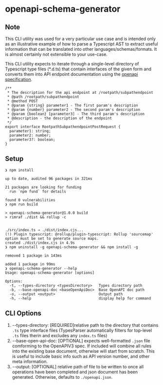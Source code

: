 # openapi-schema-generator

## Note
This CLI utility was used for a very particular use case and is intended only as an illustrative example of how to parse a Typescript AST to extract useful information that can be translated into other languages/schemas/formats. It is almost certainly not extensible to your use-case.

This CLI utility expects to iterate through a single-level directory of Typescript type files (*.d.ts) that contain interfaces of the given form and converts them into API endpoint documentation using the [openapi specification](https://spec.openapis.org/oas/latest.html).

```
/**
 * The description for the api endpoint at /rootpath/subpathendpoint
 * @path /rootpath/subpathendpoint
 * @method POST
 * @param {string} parameter1 - The first param's description
 * @param {number} parameter2 - The second param's description
 * @param {boolean} [parameter3] - The third param's description
 * @description - the description of the endpoint
 */
export interface RootpathSubpathendpointPostRequest {
  parameter1: string;
  parameter2: number;
  parameter3?: boolean;
}
```

## Setup
```
❯ npm install

up to date, audited 96 packages in 321ms

21 packages are looking for funding
  run `npm fund` for details

found 0 vulnerabilities
❯ npm run build

> openapi-schema-generator@1.0.0 build
> rimraf ./dist && rollup -c


./src/index.ts → ./dist/index.cjs...
(!) Plugin typescript: @rollup/plugin-typescript: Rollup 'sourcemap' option must be set to generate source maps.
created ./dist/index.cjs in 4.9s
❯ npm uninstall -g openapi-schema-generator && npm install -g

removed 1 package in 143ms

added 1 package in 99ms
❯ openapi-schema-generator --help
Usage: openapi-schema-generator [options]

Options:
  -t, --types-directory <typesDirectory>   Types directory path
  -b, --base-openapi-doc <baseOpenApiDoc>  Base OpenAPI doc path
  -o, --output <output>                    Output path
  -h, --help                               display help for command
```

## CLI Options
1. --types-directory: [REQUIRED]relative path to the directory that contains `.ts` type interface files (TypesParser automatically filters for top-level `.ts` files therin and excludes any `index.ts` files)
2. --base-open-api-doc: [OPTIONAL] expects well-formatted `.json` file comforming to the OpenAPIV3 spec. If included will combine all rules into the existing base document, otherwise will start from scratch. This is useful to include basic info such as API version number, and other meta information.
3. --output: [OPTIONAL] relative path of file to be written to once all operations have been completed and json document has been generated. Otherwise, defaults to `./openapi.json`.
